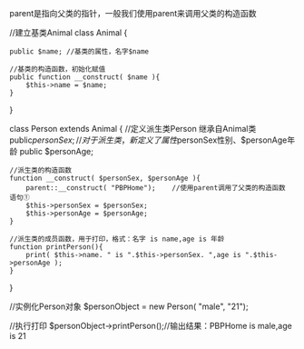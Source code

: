 parent是指向父类的指针，一般我们使用parent来调用父类的构造函数


//建立基类Animal
class Animal {

    public $name; //基类的属性，名字$name

    //基类的构造函数，初始化赋值
    public function __construct( $name ){
        $this->name = $name;
    }
}


class Person extends Animal {  //定义派生类Person 继承自Animal类
    public$personSex;    //对于派生类，新定义了属性$personSex性别、$personAge年龄
    public $personAge;

    //派生类的构造函数
    function __construct( $personSex, $personAge ){
        parent::__construct( "PBPHome");    //使用parent调用了父类的构造函数 语句①
        $this->personSex = $personSex;
        $this->personAge = $personAge;
    }

    //派生类的成员函数，用于打印，格式：名字 is name,age is 年龄
    function printPerson(){
        print( $this->name. " is ".$this->personSex. ",age is ".$this->personAge );
    }
}

//实例化Person对象
$personObject = new Person( "male", "21");

//执行打印
$personObject->printPerson();//输出结果：PBPHome is male,age is 21
